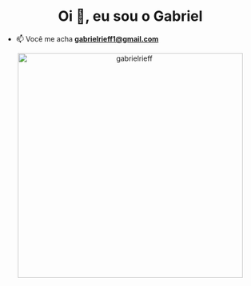 <h1 align="center">Oi 👋, eu sou o Gabriel</h1>

- 📫 Você me acha **gabrielrieff1@gmail.com**



<div align="center">
    <img align="center" src="https://github-readme-stats.vercel.app/api/top-langs?username=gabrielrieff&show_icons=true&locale=en&layout=compact" alt="gabrielrieff" width='450'/>

</div>

